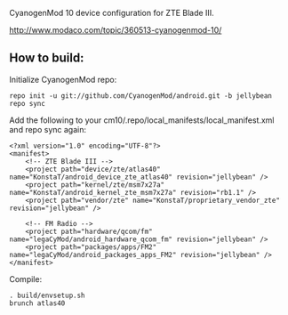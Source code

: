 CyanogenMod 10 device configuration for ZTE Blade III.

http://www.modaco.com/topic/360513-cyanogenmod-10/

How to build:
-------------

Initialize CyanogenMod repo:

    repo init -u git://github.com/CyanogenMod/android.git -b jellybean
    repo sync

Add the following to your cm10/.repo/local_manifests/local_manifest.xml and repo sync again:

    <?xml version="1.0" encoding="UTF-8"?>
    <manifest>
        <!-- ZTE Blade III -->
        <project path="device/zte/atlas40" name="KonstaT/android_device_zte_atlas40" revision="jellybean" />
        <project path="kernel/zte/msm7x27a" name="KonstaT/android_kernel_zte_msm7x27a" revision="rb1.1" />
        <project path="vendor/zte" name="KonstaT/proprietary_vendor_zte" revision="jellybean" />

        <!-- FM Radio -->
        <project path="hardware/qcom/fm" name="legaCyMod/android_hardware_qcom_fm" revision="jellybean" />
        <project path="packages/apps/FM2" name="legaCyMod/android_packages_apps_FM2" revision="jellybean" />
    </manifest>

Compile:

    . build/envsetup.sh
    brunch atlas40

